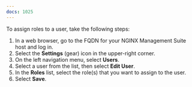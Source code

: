 ```yaml
---
docs: 1025
---
```


To assign roles to a user, take the following steps:

1. In a web browser, go to the FQDN for your NGINX Management Suite host and log in.
1. Select the **Settings** (gear) icon in the upper-right corner.
1. On the left navigation menu, select **Users**.
1. Select a user from the list, then select **Edit User**.
1. In the **Roles** list, select the role(s) that you want to assign to the user.
1. Select **Save**.
